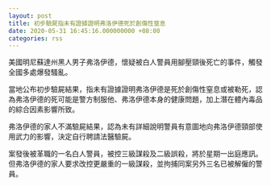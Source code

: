 ```yaml
---
layout: post
title: 初步驗屍指未有證據證明弗洛伊德死於創傷性窒息
date: 2020-05-31 16:45:16.000000000 +08:00
categories: rss
---
```


美國明尼蘇達州黑人男子弗洛伊德，懷疑被白人警員用腳壓頸後死亡的事件，觸發全國多處爆發騷亂。

當地公布初步驗屍結果，指未有證據證明弗洛伊德是死於創傷性窒息或被勒死，認為弗洛伊德的死可能是警方制服他、弗洛伊德本身的健康問題，加上潛在體內毒品的綜合因素影響所致。

弗洛伊德的家人不滿驗屍結果，認為未有詳細說明警員有意圖地向弗洛伊德頸部使用武力的影響，決定自行聘請法醫驗屍。

案發後被革職的一名白人警員，被控三級謀殺及二級誤殺，將於星期一出庭應訊。但弗洛伊德的家人要求改控更嚴重的一級謀殺，並拘捕同案另外三名已被解僱的警員。
